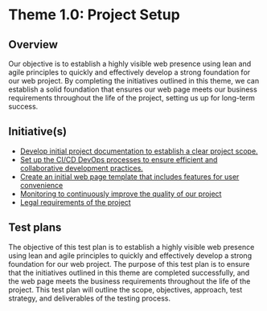 # Theme 1.0: Project Setup
## Overview
Our objective is to establish a highly visible web presence using lean and agile principles to quickly and effectively
develop a strong foundation for our web project. By completing the initiatives outlined in this theme, we can establish a
solid foundation that ensures our web page meets our business requirements throughout the life of the project, setting
us up for long-term success.
## Initiative(s)

* [Develop initial project documentation to establish a clear project scope.](https://github.com/EDS435/mywebclass-agile-docs/blob/main/documentation/theme_1/initiatives/initiative_basic_webpage_template.md)
* [Set up the CI/CD DevOps processes to ensure efficient and collaborative development practices.](https://github.com/EDS435/mywebclass-agile-docs/blob/main/documentation/theme_1/initiatives/initiative_devops.md)
* [Create an initial web page template that includes features for user convenience](https://github.com/EDS435/mywebclass-agile-docs/blob/main/documentation/theme_1/initiatives/initiative_webpage_template.md)
* [Monitoring to continuously improve the quality of our project](https://github.com/EDS435/mywebclass-agile-docs/blob/main/documentation/theme_1/initiatives/monitoring_template.md)
* [Legal requirements of the project](https://github.com/EDS435/mywebclass-agile-docs/blob/main/documentation/theme_1/initiatives/legal_template.md)

## Test plans
The objective of this test plan is to establish a highly visible web presence using lean and agile principles to quickly and effectively develop a strong foundation for our web project. The purpose of this test plan is to ensure that the initiatives outlined in this theme are completed successfully, and the web page meets the business requirements throughout the life of the project. This test plan will outline the scope, objectives, approach, test strategy, and deliverables of the testing process.